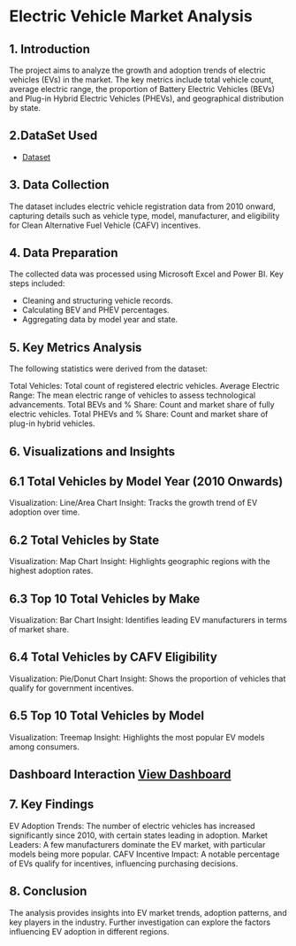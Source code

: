 # Electric Vehicle Market Analysis
## 1. Introduction
The project aims to analyze the growth and adoption trends of electric vehicles (EVs) in the market. The key metrics include total vehicle count, average electric range, the proportion of Battery Electric Vehicles (BEVs) and Plug-in Hybrid Electric Vehicles (PHEVs), and geographical distribution by state.
## 2.DataSet Used
- <a href="https://github.com/PrudviMadhala/Electric-Vehicle-Analysis/blob/main/Electric_Vehicle_Population_Data.zip">Dataset</a>
## 3. Data Collection
The dataset includes electric vehicle registration data from 2010 onward, capturing details such as vehicle type, model, manufacturer, and eligibility for Clean Alternative Fuel Vehicle (CAFV) incentives.
## 4. Data Preparation
The collected data was processed using Microsoft Excel and Power BI. Key steps included:

- Cleaning and structuring vehicle records.
- Calculating BEV and PHEV percentages.
- Aggregating data by model year and state.
## 5. Key Metrics Analysis
The following statistics were derived from the dataset:

Total Vehicles: Total count of registered electric vehicles.
Average Electric Range: The mean electric range of vehicles to assess technological advancements.
Total BEVs and % Share: Count and market share of fully electric vehicles.
Total PHEVs and % Share: Count and market share of plug-in hybrid vehicles.
## 6. Visualizations and Insights
## 6.1 Total Vehicles by Model Year (2010 Onwards)
Visualization: Line/Area Chart
Insight: Tracks the growth trend of EV adoption over time.
## 6.2 Total Vehicles by State
Visualization: Map Chart
Insight: Highlights geographic regions with the highest adoption rates.
## 6.3 Top 10 Total Vehicles by Make
Visualization: Bar Chart
Insight: Identifies leading EV manufacturers in terms of market share.
## 6.4 Total Vehicles by CAFV Eligibility
Visualization: Pie/Donut Chart
Insight: Shows the proportion of vehicles that qualify for government incentives.
## 6.5 Top 10 Total Vehicles by Model
Visualization: Treemap
Insight: Highlights the most popular EV models among consumers.
## Dashboard Interaction <a href="https://github.com/PrudviMadhala/Electric-Vehicle-Analysis/blob/main/Electric%20Vehicle%20analysis.png">View Dashboard</a>
## 7. Key Findings
EV Adoption Trends: The number of electric vehicles has increased significantly since 2010, with certain states leading in adoption.
Market Leaders: A few manufacturers dominate the EV market, with particular models being more popular.
CAFV Incentive Impact: A notable percentage of EVs qualify for incentives, influencing purchasing decisions.
## 8. Conclusion

The analysis provides insights into EV market trends, adoption patterns, and key players in the industry. Further investigation can explore the factors influencing EV adoption in different regions.
